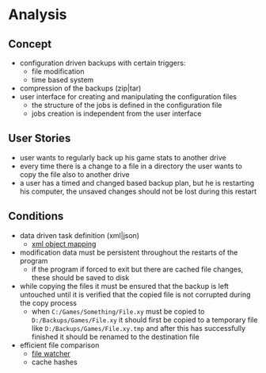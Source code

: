 # Analysis

## Concept
* configuration driven backups with certain triggers:
  - file modification
  - time based system
* compression of the backups (zip|tar)
* user interface for creating and manipulating the configuration files
  - the structure of the jobs is defined in the configuration file
  - jobs creation is independent from the user interface 

## User Stories
* user wants to regularly back up his game stats to another drive
* every time there is a change to a file in a directory the user wants to copy the file also to another drive
* a user has a timed and changed based backup plan, but he is restarting his computer, the unsaved changes should not be lost during this restart 

## Conditions
* data driven task definition (xml|json)
  - [xml object mapping](https://docs.microsoft.com/en-us/dotnet/api/system.xml.serialization)
* modification data must be persistent throughout the restarts of the program
  - if the program if forced to exit but there are cached file changes, these should be saved to disk
* while copying the files it must be ensured that the backup is left untouched until it is verified that the copied file is not corrupted during the copy process
  - when `C:/Games/Something/File.xy` must be copied to `D:/Backups/Games/File.xy` it should first be copied to a temporary file like `D:/Backups/Games/File.xy.tmp` and after this has successfully finished it should be renamed to the destination file
* efficient file comparison
  - [file watcher](https://docs.microsoft.com/en-us/dotnet/api/system.io.filesystemwatcher)
  - cache hashes